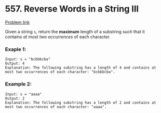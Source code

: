 # 557. Reverse Words in a String III

[Problem link](https://leetcode.com/problems/maximum-length-substring-with-two-occurrences/description/)

Given a string `s`, return the **maximum** length of a substring such that it contains *at most two occurrences* of each character.

### Exaple 1:
```
Input: s = "bcbbbcba"
Output: 4
Explanation: The following substring has a length of 4 and contains at most two occurrences of each character: "bcbbbcba".
```

### Example 2:
```
Input: s = "aaaa"
Output: 2
Explanation: The following substring has a length of 2 and contains at most two occurrences of each character: "aaaa".
```
